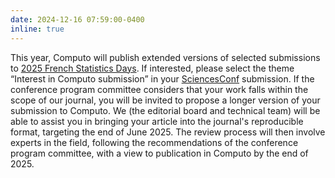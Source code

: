 ```yaml
---
date: 2024-12-16 07:59:00-0400
inline: true
---
```


This year, Computo will publish extended versions of selected submissions to [2025 French Statistics Days](https://jds2025.sciencesconf.org/). If interested, please select the theme “Interest in Computo submission” in your [SciencesConf](https://jds2025.sciencesconf.org/submission/submit?lang=fr) submission. If the conference program committee considers that your work falls within the scope of our journal, you will be invited to propose a longer version of your submission to Computo. We (the editorial board and technical team) will be able to assist you in bringing your article into the journal's reproducible format, targeting the end of June 2025. The review process will then involve experts in the field, following the recommendations of the conference program committee, with a view to publication in Computo by the end of 2025.

